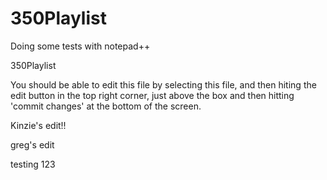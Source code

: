 350Playlist
===========

Doing some tests with notepad++

350Playlist

You should be able to edit this file by selecting this file, and then hiting the edit button
in the top right corner, just above the box and then hitting 'commit changes' at the bottom of the screen.

Kinzie's edit!!

greg's edit

testing 123


